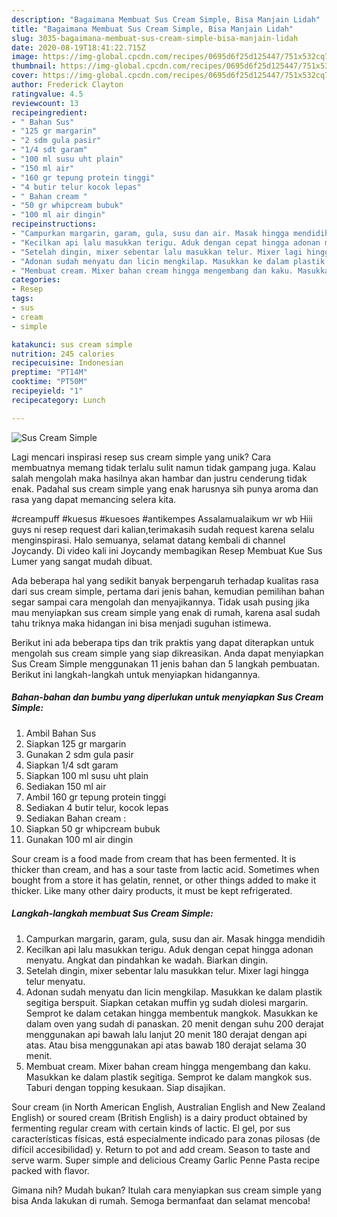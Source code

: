 ```yaml
---
description: "Bagaimana Membuat Sus Cream Simple, Bisa Manjain Lidah"
title: "Bagaimana Membuat Sus Cream Simple, Bisa Manjain Lidah"
slug: 3035-bagaimana-membuat-sus-cream-simple-bisa-manjain-lidah
date: 2020-08-19T18:41:22.715Z
image: https://img-global.cpcdn.com/recipes/0695d6f25d125447/751x532cq70/sus-cream-simple-foto-resep-utama.jpg
thumbnail: https://img-global.cpcdn.com/recipes/0695d6f25d125447/751x532cq70/sus-cream-simple-foto-resep-utama.jpg
cover: https://img-global.cpcdn.com/recipes/0695d6f25d125447/751x532cq70/sus-cream-simple-foto-resep-utama.jpg
author: Frederick Clayton
ratingvalue: 4.5
reviewcount: 13
recipeingredient:
- " Bahan Sus"
- "125 gr margarin"
- "2 sdm gula pasir"
- "1/4 sdt garam"
- "100 ml susu uht plain"
- "150 ml air"
- "160 gr tepung protein tinggi"
- "4 butir telur kocok lepas"
- " Bahan cream "
- "50 gr whipcream bubuk"
- "100 ml air dingin"
recipeinstructions:
- "Campurkan margarin, garam, gula, susu dan air. Masak hingga mendidih"
- "Kecilkan api lalu masukkan terigu. Aduk dengan cepat hingga adonan menyatu. Angkat dan pindahkan ke wadah. Biarkan dingin."
- "Setelah dingin, mixer sebentar lalu masukkan telur. Mixer lagi hingga telur menyatu."
- "Adonan sudah menyatu dan licin mengkilap. Masukkan ke dalam plastik segitiga berspuit. Siapkan cetakan muffin yg sudah diolesi margarin. Semprot ke dalam cetakan hingga membentuk mangkok. Masukkan ke dalam oven yang sudah di panaskan. 20 menit dengan suhu 200 derajat menggunakan api bawah lalu lanjut 20 menit 180 derajat dengan api atas. Atau bisa menggunakan api atas bawab 180 derajat selama 30 menit."
- "Membuat cream. Mixer bahan cream hingga mengembang dan kaku. Masukkan ke dalam plastik segitiga. Semprot ke dalam mangkok sus. Taburi dengan topping kesukaan. Siap disajikan."
categories:
- Resep
tags:
- sus
- cream
- simple

katakunci: sus cream simple 
nutrition: 245 calories
recipecuisine: Indonesian
preptime: "PT14M"
cooktime: "PT50M"
recipeyield: "1"
recipecategory: Lunch

---
```



![Sus Cream Simple](https://img-global.cpcdn.com/recipes/0695d6f25d125447/751x532cq70/sus-cream-simple-foto-resep-utama.jpg)

Lagi mencari inspirasi resep sus cream simple yang unik? Cara membuatnya memang tidak terlalu sulit namun tidak gampang juga. Kalau salah mengolah maka hasilnya akan hambar dan justru cenderung tidak enak. Padahal sus cream simple yang enak harusnya sih punya aroma dan rasa yang dapat memancing selera kita.

#creampuff #kuesus #kuesoes #antikempes Assalamualaikum wr wb Hiii guys ni resep request dari kalian,terimakasih sudah request karena selalu menginspirasi. Halo semuanya, selamat datang kembali di channel Joycandy. Di video kali ini Joycandy membagikan Resep Membuat Kue Sus Lumer yang sangat mudah dibuat.

Ada beberapa hal yang sedikit banyak berpengaruh terhadap kualitas rasa dari sus cream simple, pertama dari jenis bahan, kemudian pemilihan bahan segar sampai cara mengolah dan menyajikannya. Tidak usah pusing jika mau menyiapkan sus cream simple yang enak di rumah, karena asal sudah tahu triknya maka hidangan ini bisa menjadi suguhan istimewa.


Berikut ini ada beberapa tips dan trik praktis yang dapat diterapkan untuk mengolah sus cream simple yang siap dikreasikan. Anda dapat menyiapkan Sus Cream Simple menggunakan 11 jenis bahan dan 5 langkah pembuatan. Berikut ini langkah-langkah untuk menyiapkan hidangannya.

<!--inarticleads1-->

##### Bahan-bahan dan bumbu yang diperlukan untuk menyiapkan Sus Cream Simple:

1. Ambil  Bahan Sus
1. Siapkan 125 gr margarin
1. Gunakan 2 sdm gula pasir
1. Siapkan 1/4 sdt garam
1. Siapkan 100 ml susu uht plain
1. Sediakan 150 ml air
1. Ambil 160 gr tepung protein tinggi
1. Sediakan 4 butir telur, kocok lepas
1. Sediakan  Bahan cream :
1. Siapkan 50 gr whipcream bubuk
1. Gunakan 100 ml air dingin


Sour cream is a food made from cream that has been fermented. It is thicker than cream, and has a sour taste from lactic acid. Sometimes when bought from a store it has gelatin, rennet, or other things added to make it thicker. Like many other dairy products, it must be kept refrigerated. 

<!--inarticleads2-->

##### Langkah-langkah membuat Sus Cream Simple:

1. Campurkan margarin, garam, gula, susu dan air. Masak hingga mendidih
1. Kecilkan api lalu masukkan terigu. Aduk dengan cepat hingga adonan menyatu. Angkat dan pindahkan ke wadah. Biarkan dingin.
1. Setelah dingin, mixer sebentar lalu masukkan telur. Mixer lagi hingga telur menyatu.
1. Adonan sudah menyatu dan licin mengkilap. Masukkan ke dalam plastik segitiga berspuit. Siapkan cetakan muffin yg sudah diolesi margarin. Semprot ke dalam cetakan hingga membentuk mangkok. Masukkan ke dalam oven yang sudah di panaskan. 20 menit dengan suhu 200 derajat menggunakan api bawah lalu lanjut 20 menit 180 derajat dengan api atas. Atau bisa menggunakan api atas bawab 180 derajat selama 30 menit.
1. Membuat cream. Mixer bahan cream hingga mengembang dan kaku. Masukkan ke dalam plastik segitiga. Semprot ke dalam mangkok sus. Taburi dengan topping kesukaan. Siap disajikan.


Sour cream (in North American English, Australian English and New Zealand English) or soured cream (British English) is a dairy product obtained by fermenting regular cream with certain kinds of lactic. El gel, por sus características físicas, está especialmente indicado para zonas pilosas (de difícil accesibilidad) y. Return to pot and add cream. Season to taste and serve warm. Super simple and delicious Creamy Garlic Penne Pasta recipe packed with flavor. 

Gimana nih? Mudah bukan? Itulah cara menyiapkan sus cream simple yang bisa Anda lakukan di rumah. Semoga bermanfaat dan selamat mencoba!
